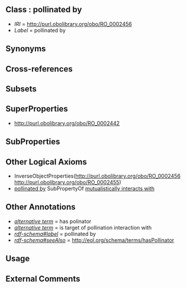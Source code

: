 
## Class : pollinated by

 * *IRI* = http://purl.obolibrary.org/obo/RO_0002456
 * *Label* = pollinated by

## Synonyms


## Cross-references


## Subsets


## SuperProperties

 * <http://purl.obolibrary.org/obo/RO_0002442>

## SubProperties


## Other Logical Axioms

 * InverseObjectProperties(<http://purl.obolibrary.org/obo/RO_0002456> <http://purl.obolibrary.org/obo/RO_0002455>)
 * [pollinated by](../../RO/56/RO_0002456.md) SubPropertyOf [mutualistically interacts with](../../RO/42/RO_0002442.md)

## Other Annotations

 * *[alternative term](../../IAO/18/IAO_0000118.md)* = has polinator
 * *[alternative term](../../IAO/18/IAO_0000118.md)* = is target of pollination interaction with
 * *[rdf-schema#label](../../el/rdf-schema#label.md)* = pollinated by
 * *[rdf-schema#seeAlso](../../so/rdf-schema#seeAlso.md)* = http://eol.org/schema/terms/hasPollinator

## Usage


## External Comments

